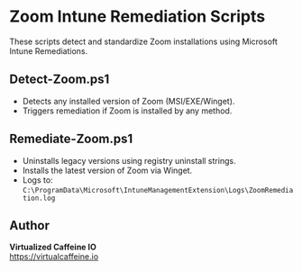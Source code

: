 # Zoom Intune Remediation Scripts

These scripts detect and standardize Zoom installations using Microsoft Intune Remediations.

## Detect-Zoom.ps1
- Detects any installed version of Zoom (MSI/EXE/Winget).
- Triggers remediation if Zoom is installed by any method.

## Remediate-Zoom.ps1
- Uninstalls legacy versions using registry uninstall strings.
- Installs the latest version of Zoom via Winget.
- Logs to: `C:\ProgramData\Microsoft\IntuneManagementExtension\Logs\ZoomRemediation.log`

## Author
**Virtualized Caffeine IO**  
https://virtualcaffeine.io
